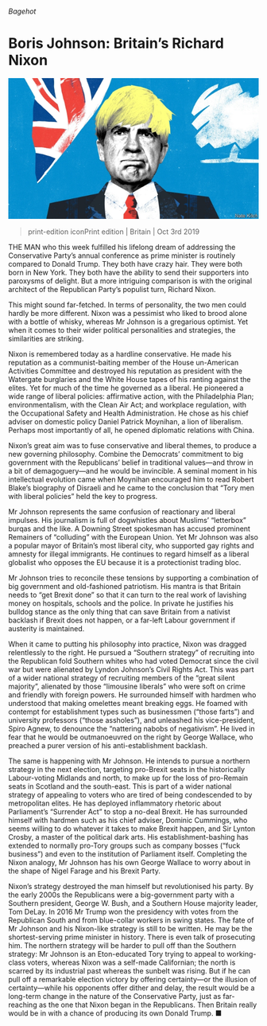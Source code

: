 ###### Bagehot

# Boris Johnson: Britain’s Richard Nixon 

![image](images/20191005_BRD000_1.jpg) 

> print-edition iconPrint edition | Britain | Oct 3rd 2019 

THE MAN who this week fulfilled his lifelong dream of addressing the Conservative Party’s annual conference as prime minister is routinely compared to Donald Trump. They both have crazy hair. They were both born in New York. They both have the ability to send their supporters into paroxysms of delight. But a more intriguing comparison is with the original architect of the Republican Party’s populist turn, Richard Nixon. 

This might sound far-fetched. In terms of personality, the two men could hardly be more different. Nixon was a pessimist who liked to brood alone with a bottle of whisky, whereas Mr Johnson is a gregarious optimist. Yet when it comes to their wider political personalities and strategies, the similarities are striking. 

Nixon is remembered today as a hardline conservative. He made his reputation as a communist-baiting member of the House un-American Activities Committee and destroyed his reputation as president with the Watergate burglaries and the White House tapes of his ranting against the elites. Yet for much of the time he governed as a liberal. He pioneered a wide range of liberal policies: affirmative action, with the Philadelphia Plan; environmentalism, with the Clean Air Act; and workplace regulation, with the Occupational Safety and Health Administration. He chose as his chief adviser on domestic policy Daniel Patrick Moynihan, a lion of liberalism. Perhaps most importantly of all, he opened diplomatic relations with China. 

Nixon’s great aim was to fuse conservative and liberal themes, to produce a new governing philosophy. Combine the Democrats’ commitment to big government with the Republicans’ belief in traditional values—and throw in a bit of demagoguery—and he would be invincible. A seminal moment in his intellectual evolution came when Moynihan encouraged him to read Robert Blake’s biography of Disraeli and he came to the conclusion that “Tory men with liberal policies” held the key to progress. 

Mr Johnson represents the same confusion of reactionary and liberal impulses. His journalism is full of dogwhistles about Muslims’ “letterbox” burqas and the like. A Downing Street spokesman has accused prominent Remainers of “colluding” with the European Union. Yet Mr Johnson was also a popular mayor of Britain’s most liberal city, who supported gay rights and amnesty for illegal immigrants. He continues to regard himself as a liberal globalist who opposes the EU because it is a protectionist trading bloc. 

Mr Johnson tries to reconcile these tensions by supporting a combination of big government and old-fashioned patriotism. His mantra is that Britain needs to “get Brexit done” so that it can turn to the real work of lavishing money on hospitals, schools and the police. In private he justifies his bulldog stance as the only thing that can save Britain from a nativist backlash if Brexit does not happen, or a far-left Labour government if austerity is maintained. 

When it came to putting his philosophy into practice, Nixon was dragged relentlessly to the right. He pursued a “Southern strategy” of recruiting into the Republican fold Southern whites who had voted Democrat since the civil war but were alienated by Lyndon Johnson’s Civil Rights Act. This was part of a wider national strategy of recruiting members of the “great silent majority”, alienated by those “limousine liberals” who were soft on crime and friendly with foreign powers. He surrounded himself with hardmen who understood that making omelettes meant breaking eggs. He foamed with contempt for establishment types such as businessmen (“those farts”) and university professors (“those assholes”), and unleashed his vice-president, Spiro Agnew, to denounce the “nattering nabobs of negativism”. He lived in fear that he would be outmanoeuvred on the right by George Wallace, who preached a purer version of his anti-establishment backlash. 

The same is happening with Mr Johnson. He intends to pursue a northern strategy in the next election, targeting pro-Brexit seats in the historically Labour-voting Midlands and north, to make up for the loss of pro-Remain seats in Scotland and the south-east. This is part of a wider national strategy of appealing to voters who are tired of being condescended to by metropolitan elites. He has deployed inflammatory rhetoric about Parliament’s “Surrender Act” to stop a no-deal Brexit. He has surrounded himself with hardmen such as his chief adviser, Dominic Cummings, who seems willing to do whatever it takes to make Brexit happen, and Sir Lynton Crosby, a master of the political dark arts. His establishment-bashing has extended to normally pro-Tory groups such as company bosses (“fuck business”) and even to the institution of Parliament itself. Completing the Nixon analogy, Mr Johnson has his own George Wallace to worry about in the shape of Nigel Farage and his Brexit Party. 

Nixon’s strategy destroyed the man himself but revolutionised his party. By the early 2000s the Republicans were a big-government party with a Southern president, George W. Bush, and a Southern House majority leader, Tom DeLay. In 2016 Mr Trump won the presidency with votes from the Republican South and from blue-collar workers in swing states. The fate of Mr Johnson and his Nixon-like strategy is still to be written. He may be the shortest-serving prime minister in history. There is even talk of prosecuting him. The northern strategy will be harder to pull off than the Southern strategy: Mr Johnson is an Eton-educated Tory trying to appeal to working-class voters, whereas Nixon was a self-made Californian; the north is scarred by its industrial past whereas the sunbelt was rising. But if he can pull off a remarkable election victory by offering certainty—or the illusion of certainty—while his opponents offer dither and delay, the result would be a long-term change in the nature of the Conservative Party, just as far-reaching as the one that Nixon began in the Republicans. Then Britain really would be in with a chance of producing its own Donald Trump. ■ 

